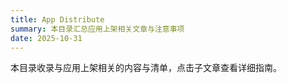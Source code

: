```yaml
---
title: App Distribute
summary: 本目录汇总应用上架相关文章与注意事项
date: 2025-10-31
---
```


本目录收录与应用上架相关的内容与清单，点击子文章查看详细指南。


